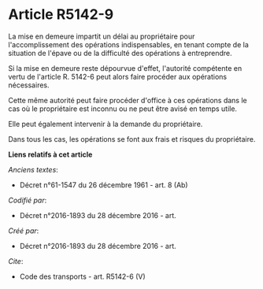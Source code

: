 # Article R5142-9

La mise en demeure impartit un délai au propriétaire pour l'accomplissement des opérations indispensables, en tenant compte
de la situation de l'épave ou de la difficulté des opérations à entreprendre. 

Si la mise en demeure reste dépourvue d'effet, l'autorité compétente en vertu de l'article R. 5142-6 peut alors faire
procéder aux opérations nécessaires. 

Cette même autorité peut faire procéder d'office à ces opérations dans le cas où le propriétaire est inconnu ou ne peut être
avisé en temps utile. 

Elle peut également intervenir à la demande du propriétaire. 

Dans tous les cas, les opérations se font aux frais et risques du propriétaire.

**Liens relatifs à cet article**

_Anciens textes_:

  - Décret n°61-1547 du 26 décembre 1961 - art. 8 (Ab)

_Codifié par_:

  - Décret n°2016-1893 du 28 décembre 2016 - art.

_Créé par_:

  - Décret n°2016-1893 du 28 décembre 2016 - art.

_Cite_:

  - Code des transports - art. R5142-6 (V)
